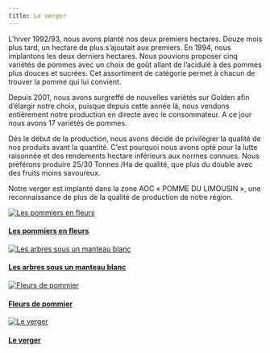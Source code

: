 ```yaml
---
title: Le verger
---
```


L’hiver 1992/93, nous avons planté nos deux premiers hectares. Douze mois plus tard, un hectare de plus s’ajoutait aux premiers. En 1994, nous implantons les deux derniers hectares. Nous pouvions proposer cinq variétés de pommes avec un choix de goût allant de l’acidulé à des pommes plus douces et sucrées. Cet assortiment de catégorie permet à chacun de trouver la pomme qui lui convient.

Depuis 2001, nous avons surgreffé de nouvelles variétés sur Golden afin d’élargir notre choix, puisque depuis cette année là, nous vendons entièrement notre production en directe avec le consommateur. A ce jour nous avons 17 variétés de pommes.

Dés le début de la production, nous avons décidé de privilégier la qualité de nos produits avant la quantité. C’est pourquoi nous avons opté pour la lutte raisonnée et des rendements hectare inférieurs aux normes connues. Nous préférons produire 25/30 Tonnes /Ha de qualité, que plus du double avec des fruits moins savoureux.

Notre verger est implanté dans la zone  AOC « POMME DU LIMOUSIN », une reconnaissance de plus de la qualité de production de notre région.

<div class="image-container">
    <a class="thumbnail" href="{{ site.baseurl }}/assets/images/le-verger/pommiers_en_fleur.jpg">
        <img src="{{ site.baseurl }}/assets/images/le-verger/pommiers_en_fleur-vignette.jpg" alt="Les pommiers en fleurs" title="Les pommiers en fleurs" />
        <h4 class="thumbnail-title">Les pommiers en fleurs</h4>
    </a>
    <a class="thumbnail" href="{{ site.baseurl }}/assets/images/le-verger/pommiers_neige.jpg">
        <img src="{{ site.baseurl }}/assets/images/le-verger/pommiers_neige-vignette.jpg" alt="Les arbres sous un manteau blanc" title="Les arbres sous un manteau blanc" />
        <h4 class="thumbnail-title">Les arbres sous un manteau blanc</h4>
    </a>
    <a class="thumbnail" href="{{ site.baseurl }}/assets/images/le-verger/fleurs_pommier.jpg">
        <img src="{{ site.baseurl }}/assets/images/le-verger/fleurs_pommier-vignette.jpg" alt="Fleurs de pommier" title="Fleurs de pommier" />
        <h4 class="thumbnail-title">Fleurs de pommier</h4>
    </a>
    <a class="thumbnail" href="{{ site.baseurl }}/assets/images/le-verger/verger.jpg">
        <img src="{{ site.baseurl }}/assets/images/le-verger/verger-vignette.jpg" alt="Le verger" title="Le verger" />
        <h4 class="thumbnail-title">Le verger</h4>
    </a>
</div>

